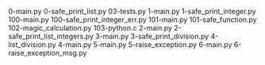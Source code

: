 0-main.py
0-safe_print_list.py
03-tests.py
1-main.py
1-safe_print_integer.py
100-main.py
100-safe_print_integer_err.py
101-main.py
101-safe_function.py
102-magic_calculation.py
103-python.c
2-main.py
2-safe_print_list_integers.py
3-main.py
3-safe_print_division.py
4-list_division.py
4-main.py
5-main.py
5-raise_exception.py
6-main.py
6-raise_exception_msg.py
